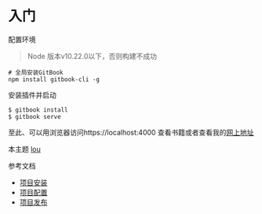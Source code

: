 # 入门
配置环境

> Node 版本v10.22.0以下，否则构建不成功

```shell
# 全局安装GitBook
npm install gitbook-cli -g
```

安装插件并启动

```shell
$ gitbook install
$ gitbook serve
```

至此、可以用浏览器访问https://localhost:4000 查看书籍或者查看我的[网上地址](https://p5sf.github.io/gitbook-study-guide/)

本主题 [lou](https://www.npmjs.com/package/gitbook-plugin-theme-lou)


参考文档

- [项目安装](install.md)
- [项目配置](setting.md)
- [项目发布](deploy.md)

